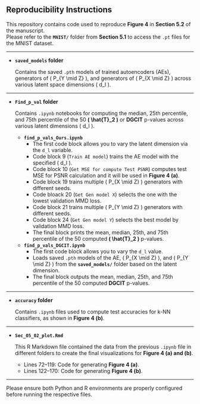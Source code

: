 ## Reproducibility Instructions

This repository contains code used to reproduce **Figure 4** in **Section 5.2** of the manuscript.  
Please refer to the **`MNIST/`** folder from **Section 5.1** to access the `.pt` files for the MNIST dataset.


***

  - **`saved_models` folder**
  
    Contains the saved `.pth` models of trained autoencoders (AEs), generators of \( P_{Y \mid Z} \), and generators of \( P_{X \mid Z} \) across various latent space dimensions \( d_l \).
  
***

  - **`Find_p_val` folder** 
  
    Contains `.ipynb` notebooks for computing the median, 25th percentile, and 75th percentile of the 50 **\( \hat{T}_2 \)** or **DGCIT** p-values across various latent dimensions \( d_l \).
  
    - **`find_p_vals_Ours.ipynb`**
      - The first code block allows you to vary the latent dimension via the `d_l` variable.
      - Code block 9 (`Train AE model`) trains the AE model with the specified \( d_l \).
      - Code block 10 (`Get MSE for compute Test PSNR`) computes test MSE for PSNR calculation and it will be used in **Figure 4 (a)**.
      - Code block 19 trains multiple \( P_{X \mid Z} \) generators with different seeds.
      - Code bloack 20 (`Get Gen model X`) selects the one with the lowest validation MMD loss.
      - Code block 21 trains multiple \( P_{Y \mid Z} \) generators with different seeds.
      - Code block 24 (`Get Gen model Y`) selects the best model by validation MMD loss.
      - The final block prints the mean, median, 25th, and 75th percentile of the 50 computed **\( \hat{T}_2 \)** p-values.
    - **`find_p_vals_DGCIT.ipynb`**
      - The first code block allows you to vary the `d_l` value.
      - Loads saved `.pth` models of the AE, \( P_{X \mid Z} \), and \( P_{Y \mid Z} \) from the **`saved_models/`** folder based on the latent dimension.
      - The final block outputs the mean, median, 25th, and 75th percentile of the 50 computed **DGCIT** p-values.
    
***

  - **`accuracy` folder** 
  
    Contains `.ipynb` files used to compute test accuracies for k-NN classifiers, as shown in **Figure 4 (b)**.

    
***

  - **`Sec_05_02_plot.Rmd`**  
  
    This R Markdown file contained the data from the previous `.ipynb` file in different folders to create the final visualizations for **Figure 4 (a) and (b)**.  
    - Lines 72–119: Code for generating **Figure 4 (a)**. 
    - Lines 122–170: Code for generating **Figure 4 (b)**.


***
 
Please ensure both Python and R environments are properly configured before running the respective files.
